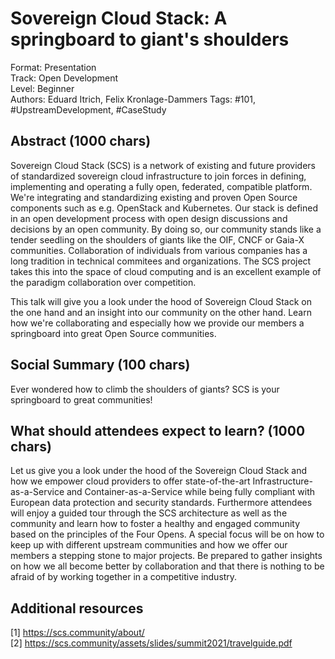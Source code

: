 # Sovereign Cloud Stack: A springboard to giant's shoulders

Format: Presentation  
Track: Open Development  
Level: Beginner  
Authors: Eduard Itrich, Felix Kronlage-Dammers
Tags: #101, #UpstreamDevelopment, #CaseStudy  

## Abstract (1000 chars)

Sovereign Cloud Stack (SCS) is a network of existing and future providers of
standardized sovereign cloud infrastructure to join forces in defining, implementing
and operating a fully open, federated, compatible platform. We're integrating and
standardizing existing and proven Open Source components such as e.g. OpenStack
and Kubernetes. Our stack is defined in an open development process with open design
discussions and decisions by an open community. By doing so, our community stands
like a tender seedling on the shoulders of giants like the OIF, CNCF or Gaia-X
communities. Collaboration of individuals from various companies has a long tradition
in technical commitees and organizations. The SCS project takes this into the space
of cloud computing and is an excellent example of the paradigm collaboration over
competition.

This talk will give you a look under the hood of Sovereign Cloud Stack on the one
hand and an insight into our community on the other hand. Learn how we're collaborating
and especially how we provide our members a springboard into great Open Source communities.

## Social Summary (100 chars)

Ever wondered how to climb the shoulders of giants? SCS is your springboard to
great communities!

## What should attendees expect to learn? (1000 chars)

Let us give you a look under the hood of the Sovereign Cloud Stack and how we
empower cloud providers to offer state-of-the-art Infrastructure-as-a-Service and
Container-as-a-Service while being fully compliant with European data protection
and security standards. Furthermore attendees will enjoy a guided tour through
the SCS architecture as well as the community and learn how to foster a healthy
and engaged community based on the principles of the Four Opens. A special focus
will be on how to keep up with different upstream communities and how we offer our
members a stepping stone to major projects. Be prepared to gather insights on how 
we all become better by collaboration and that there is nothing to be afraid of
by working together in a competitive industry.

## Additional resources

[1] https://scs.community/about/  
[2] https://scs.community/assets/slides/summit2021/travelguide.pdf
